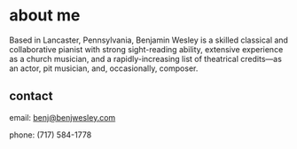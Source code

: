 # about me

Based in Lancaster, Pennsylvania, Benjamin Wesley is a skilled classical and collaborative pianist with strong sight-reading ability, extensive experience as a church musician, and a rapidly-increasing list of theatrical credits—as an actor, pit musician, and, occasionally, composer.

## contact
email: benj@benjwesley.com

phone: (717) 584-1778

